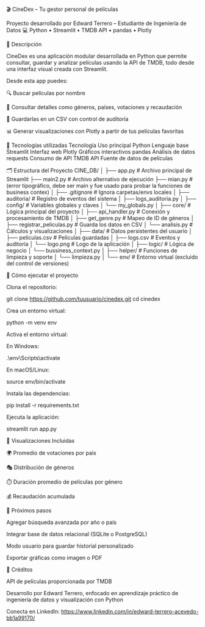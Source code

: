 🎬 CineDex – Tu gestor personal de películas

Proyecto desarrollado por Edward Terrero – Estudiante de Ingeniería de Datos
💻 Python • Streamlit • TMDB API • pandas • Plotly

📌 Descripción

CineDex es una aplicación modular desarrollada en Python que permite consultar, guardar y analizar películas usando la API de TMDB, todo desde una interfaz visual creada con Streamlit.

Desde esta app puedes:

🔍 Buscar películas por nombre

🧾 Consultar detalles como géneros, países, votaciones y recaudación

💾 Guardarlas en un CSV con control de auditoría

📊 Generar visualizaciones con Plotly a partir de tus películas favoritas



🧠 Tecnologías utilizadas
Tecnología	Uso principal
Python	Lenguaje base
Streamlit	Interfaz web
Plotly	Gráficos interactivos
pandas	Análisis de datos
requests	Consumo de API
TMDB API	Fuente de datos de películas








🗂️ Estructura del Proyecto
CINE_DB/
│
├── app.py                   # Archivo principal de Streamlit
├── main2.py                 # Archivo alternativo de ejecución
├── mian.py                  # (error tipográfico, debe ser main y fue usado para probar la funciones de business contex)
│
├── .gitignore               # Ignora carpetas/envs locales
│
├── auditoria/               # Registro de eventos del sistema
│   ├── logs_auditoria.py
│
├── config/                  # Variables globales y claves
│   └── my_globals.py
│
├── core/                    # Lógica principal del proyecto
│   ├── api_handler.py       # Conexión y procesamiento de TMDB
│   ├── get_genre.py         # Mapeo de ID de géneros
│   ├── registrar_peliculas.py  # Guarda los datos en CSV
│   └── analisis.py          # Cálculos y visualizaciones
│
├── data/                    # Datos persistentes del usuario
│   ├── peliculas.csv        # Películas guardadas
│   ├── logs.csv             # Eventos y auditoría
│   └── logo.png             # Logo de la aplicación
│
├── logic/                   # Lógica de negocio
│   └── bussiness_context.py
│
├── helper/                  # Funciones de limpieza y soporte
│   └── limpieza.py
│
└── env/                     # Entorno virtual (excluido del control de versiones)




🚀 Cómo ejecutar el proyecto

Clona el repositorio:

git clone https://github.com/tuusuario/cinedex.git
cd cinedex


Crea un entorno virtual:

python -m venv env


Activa el entorno virtual:

En Windows:

.\env\Scripts\activate


En macOS/Linux:

source env/bin/activate


Instala las dependencias:

pip install -r requirements.txt


Ejecuta la aplicación:

streamlit run app.py

🎨 Visualizaciones Incluidas

🌍 Promedio de votaciones por país

🎭 Distribución de géneros

⏱️ Duración promedio de películas por género

💰 Recaudación acumulada

🧪 Próximos pasos

 Agregar búsqueda avanzada por año o país

 Integrar base de datos relacional (SQLite o PostgreSQL)

 Modo usuario para guardar historial personalizado

 Exportar gráficas como imagen o PDF

📣 Créditos

API de películas proporcionada por TMDB

Desarrollo por Edward Terrero, enfocado en aprendizaje práctico de ingeniería de datos y visualización con Python

Conecta en LinkedIn:  https://www.linkedin.com/in/edward-terrero-acevedo-bb1a99170/
